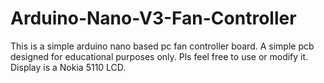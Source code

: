 # Arduino-Nano-V3-Fan-Controller
This is a simple arduino nano based pc fan controller board. A simple pcb designed for educational purposes only. Pls feel free to use or modify it.
Display is a Nokia 5110 LCD.
